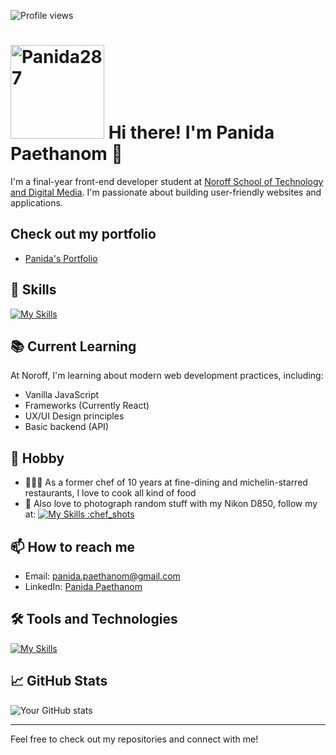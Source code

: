 ![Profile views](https://komarev.com/ghpvc/?username=Panida287&style=flat-square)
# <img alt="Panida287" src="https://i.imgur.com/3mQSUZM.png" width="150" height="auto"> Hi there! I'm Panida Paethanom 👋


I'm a final-year front-end developer student at [Noroff School of Technology and Digital Media](https://www.noroff.no). I'm passionate about building user-friendly websites and applications.

## Check out my portfolio
- [Panida's Portfolio](http://panidapaethanom.com)

## 🚀 Skills

[![My Skills](https://skillicons.dev/icons?i=html,css,javascript,nodejs,tailwind,figma,ai,ps,pr,mongodb,express,react)](https://skillicons.dev)


## 📚 Current Learning

At Noroff, I'm learning about modern web development practices, including:

- Vanilla JavaScript
- Frameworks (Currently React)
- UX/UI Design principles
- Basic backend (API)

## 👾 Hobby
- 👩🏻‍🍳 As a former chef of 10 years at fine-dining and michelin-starred restaurants, I love to cook all kind of food
- 📸 Also love to photograph random stuff with my Nikon D850, follow my at: [![My Skills](https://skillicons.dev/icons?i=instagram)](https://skillicons.dev)[ :chef_shots]([https://www.linkedin.com/in/panida-paethanom-8a6317239/](https://www.instagram.com/chef_shots?igsh=MTkyNjJhYWUxcHhybg%3D%3D&utm_source=qr))

## 📫 How to reach me

- Email: [panida.paethanom@gmail.com](mailto:panida.paethanom@gmail.com)
- LinkedIn: [Panida Paethanom](https://www.linkedin.com/in/panida-paethanom-8a6317239/)


## 🛠️ Tools and Technologies

[![My Skills](https://skillicons.dev/icons?i=figma,ai,ps,github,webstorm,apple)](https://skillicons.dev)

## 📈 GitHub Stats

![Your GitHub stats](https://github-readme-stats.vercel.app/api?username=Panida287&show_icons=true&theme=radical)

---

Feel free to check out my repositories and connect with me!
